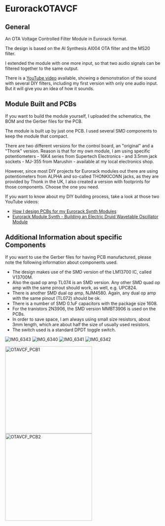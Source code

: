 # EurorackOTAVCF
## General
An OTA Voltage Controlled Filter Module in Eurorack format.

The design is based on the AI Synthesis AI004 OTA filter and the MS20 filter.

I extended the module with one more input, so that two audio signals can be filtered together to the same output.

There is a [YouTube video](https://www.youtube.com/watch?v=-D7pCkikvYc) available, showing a demonstration of the sound with several DIY filters, including my first version with only one audio input. But it will give you an idea of how it sounds.

## Module Built and PCBs
If you want to build the module yourself, I uploaded the schematics, the BOM and the Gerber files for the PCB.

The module is built up by just one PCB. I used several SMD components to keep the module that compact.

There are two different versions for the control board, an "original" and a "Thonk" version.
Reason is that for my own module, I am using specific potentiometers - 16K4 series from Supertech Electronics - and 3.5mm jack sockets - MJ-355 from Marushin - available at my local electronics shop.

However, since most DIY projects for Eurorack modules out there are using potentiometers from ALPHA and so-called THONKICONN jacks, as they are provided by Thonk in the UK, I also created a version with footprints for those components.
Choose the one you need.

If you want to know about my DIY building process, take a look at those two YouTube videos:
- [How I design PCBs for my Eurorack Synth Modules](https://youtu.be/pXtuV9Pv-m4)
- [Eurorack Module Synth - Building an Electric Druid Wavetable Oscillator Module](https://youtu.be/ECpdo4HfqLg)

## Additional Information about specific Components
If you want to use the Gerber files for having PCB manufactured, please note the following information about components used.

- The design makes use of the SMD version of the LM13700 IC, called V13700M.
- Also the quad op amp TL074 is an SMD version. Any other SMD quad op amp with the same pinout should work, as well, e.g. UPC824.
- There is another SMD dual op amp, NJM4580. Again, any dual op amp with the same pinout (TL072) should be ok.
- There is a number of SMD 0.1uF capacitors with the package size 1608.
- For the tranistors 2N3906, the SMD version MMBT3906 is used on the PCBs.
- In order to save space, I am always using small size resistors, about 3mm length, which are about half the size of usually used resistors.
- The switch used is a standard DPDT toggle switch.

![IMG_6343](https://user-images.githubusercontent.com/97026614/177080378-07952f73-b5d9-4510-971c-8f1b7d224b1a.jpeg)
![IMG_6340](https://user-images.githubusercontent.com/97026614/177080409-bca12c19-b519-4536-8bb6-8a8cd1d2fd66.jpeg)
![IMG_6341](https://user-images.githubusercontent.com/97026614/177080449-c65c9187-702c-4b1d-a679-37ca9b6846d3.jpeg)
![IMG_6342](https://user-images.githubusercontent.com/97026614/177080460-54069363-72d8-4546-b3f9-da8439e1579f.jpeg)

<img width="282" alt="OTAVCF_PCB1" src="https://user-images.githubusercontent.com/97026614/177075769-852c615e-270a-4616-aefa-c97f214e308f.png">
<img width="282" alt="OTAVCF_PCB2" src="https://user-images.githubusercontent.com/97026614/177075802-ea320aa6-6ea8-4929-b313-cb34a2f4e64f.png">
